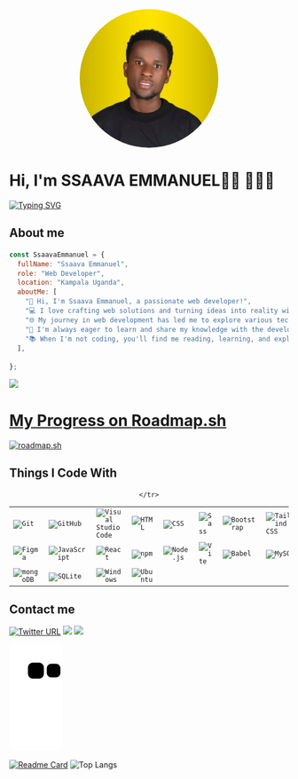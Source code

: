 <div align="center">
  
  <img src="./IMAGES/mine.jpg" style="width: 250px; border-radius: 50%;">
  
</div>

# Hi, I'm SSAAVA EMMANUEL👋🏼 👨🏻‍💻

[![Typing SVG](https://readme-typing-svg.demolab.com?font=Fira+Code&duration=3000&pause=1&color=F70000&center=false&random=false&width=435&lines=A+Web+Developer;Based+in+Uganda)](https://git.io/typing-svg)

## About me

```JavaScript
const SsaavaEmmanuel = {
  fullName: "Ssaava Emmanuel",
  role: "Web Developer",
  location: "Kampala Uganda",
  aboutMe: [
    "👋 Hi, I'm Ssaava Emmanuel, a passionate web developer!",
    "💻 I love crafting web solutions and turning ideas into reality with code.",
    "🌐 My journey in web development has led me to explore various technologies and frameworks.",
    "🚀 I'm always eager to learn and share my knowledge with the developer community.",
    "📚 When I'm not coding, you'll find me reading, learning, and exploring new horizons.",
  ],

};
```

<div>
  <a href="https://github.com/Ssaava/Ssaava">
  <img height="180em"  src="https://github-readme-stats.vercel.app/api?username=Ssaava&show_icons=true&theme=radical&include_all_commits=true&count_private=true"/>
</div>

# My Progress on [Roadmap.sh](https://roadmap.sh/befriend?u=643bc0d4e2725773748ed16a)

[![roadmap.sh](https://api.roadmap.sh/v1-badge/wide/643bc0d4e2725773748ed16a?variant=dark)](https://roadmap.sh/befriend?u=643bc0d4e2725773748ed16a)

## Things I Code With

<div align="center">
  <table>
    <tr>
      <td>
        <code
          ><img
            width="50"
            src="https://user-images.githubusercontent.com/25181517/192108372-f71d70ac-7ae6-4c0d-8395-51d8870c2ef0.png"
            alt="Git"
            title="Git"
        /></code>
      </td>
      <td>
        <code
          ><img
            width="50"
            src="https://user-images.githubusercontent.com/25181517/192108374-8da61ba1-99ec-41d7-80b8-fb2f7c0a4948.png"
            alt="GitHub"
            title="GitHub"
        /></code>
      </td>
      <td>
        <code
          ><img
            width="50"
            src="https://user-images.githubusercontent.com/25181517/192108891-d86b6220-e232-423a-bf5f-90903e6887c3.png"
            alt="Visual Studio Code"
            title="Visual Studio Code"
        /></code>
      </td>
      <td>
        <code
          ><img
            width="50"
            src="https://user-images.githubusercontent.com/25181517/192158954-f88b5814-d510-4564-b285-dff7d6400dad.png"
            alt="HTML"
            title="HTML"
        /></code>
      </td>
      <td>
        <code
          ><img
            width="50"
            src="https://user-images.githubusercontent.com/25181517/183898674-75a4a1b1-f960-4ea9-abcb-637170a00a75.png"
            alt="CSS"
            title="CSS"
        /></code>
      </td>
      <td>
        <code
          ><img
            width="50"
            src="https://user-images.githubusercontent.com/25181517/192158956-48192682-23d5-4bfc-9dfb-6511ade346bc.png"
            alt="Sass"
            title="Sass"
        /></code>
      </td>
      <td>
        <code
          ><img
            width="50"
            src="https://user-images.githubusercontent.com/25181517/183898054-b3d693d4-dafb-4808-a509-bab54cf5de34.png"
            alt="Bootstrap"
            title="Bootstrap"
        /></code>
      </td>
      <td>
        <code
          ><img
            width="50"
            src="https://user-images.githubusercontent.com/25181517/202896760-337261ed-ee92-4979-84c4-d4b829c7355d.png"
            alt="Tailwind CSS"
            title="Tailwind CSS"
        /></code>
      </td>
    </tr>
    <tr>
      <td>
        <code
          ><img
            width="50"
            src="https://user-images.githubusercontent.com/25181517/189715289-df3ee512-6eca-463f-a0f4-c10d94a06b2f.png"
            alt="Figma"
            title="Figma"
        /></code>
      </td>
      <td>
        <code
          ><img
            width="50"
            src="https://user-images.githubusercontent.com/25181517/117447155-6a868a00-af3d-11eb-9cfe-245df15c9f3f.png"
            alt="JavaScript"
            title="JavaScript"
        /></code>
      </td>
      <td>
        <code
          ><img
            width="50"
            src="https://user-images.githubusercontent.com/25181517/183897015-94a058a6-b86e-4e42-a37f-bf92061753e5.png"
            alt="React"
            title="React"
        /></code>
      </td>
      <td>
        <code
          ><img
            width="50"
            src="https://user-images.githubusercontent.com/25181517/121401671-49102800-c959-11eb-9f6f-74d49a5e1774.png"
            alt="npm"
            title="npm"
        /></code>
      </td>
      <td>
        <code
          ><img
            width="50"
            src="https://user-images.githubusercontent.com/25181517/183568594-85e280a7-0d7e-4d1a-9028-c8c2209e073c.png"
            alt="Node.js"
            title="Node.js"
        /></code>
      </td>
      <td>
        <code
          ><img
            width="50"
            src="https://github.com/marwin1991/profile-technology-icons/assets/62091613/b40892ef-efb8-4b0e-a6b5-d1cfc2f3fc35"
            alt="Vite"
            title="Vite"
        /></code>
      </td>
      <td>
        <code
          ><img
            width="50"
            src="https://github.com/marwin1991/profile-technology-icons/assets/136815194/ecd443af-ebba-4af8-a46e-1bf64d863b5b"
            alt="Babel"
            title="Babel"
        /></code>
      </td>
      <td>
        <code
          ><img
            width="50"
            src="https://user-images.githubusercontent.com/25181517/183896128-ec99105a-ec1a-4d85-b08b-1aa1620b2046.png"
            alt="MySQL"
            title="MySQL"
        /></code>
      </td>
    </tr>
    <tr>
      <td>
        <code
          ><img
            width="50"
            src="https://user-images.githubusercontent.com/25181517/182884177-d48a8579-2cd0-447a-b9a6-ffc7cb02560e.png"
            alt="mongoDB"
            title="mongoDB"
        /></code>
      </td>
      <td>
        <code
          ><img
            width="50"
            src="https://github.com/marwin1991/profile-technology-icons/assets/136815194/82df4543-236b-4e45-9604-5434e3faab17"
            alt="SQLite"
            title="SQLite"
        /></code>
      </td>
      <td>
        <code
          ><img
            width="50"
            src="https://user-images.githubusercontent.com/25181517/186884150-05e9ff6d-340e-4802-9533-2c3f02363ee3.png"
            alt="Windows"
            title="Windows"
        /></code>
      </td>
      <td>
        <code
          ><img
            width="50"
            src="https://user-images.githubusercontent.com/25181517/186884153-99edc188-e4aa-4c84-91b0-e2df260ebc33.png"
            alt="Ubuntu"
            title="Ubuntu"
        /></code>
      </td>
	
    </tr>
  </table>
</div>

## Contact me

<div> 
  <a href="https://twitter.com/ssava_ema" target="_blank"><img alt="Twitter URL" src="https://img.shields.io/twitter/url?label=Twitter&style=social&url=https%3A%2F%2Ftwitter.com%2Fssava_ema"></a>
  <a href = "mailto:ssavaemma4@gmail.com/" target="blank"><img src="https://img.shields.io/badge/-Gmail-%23333?style=for-the-badge&logo=gmail&logoColor=white"></a>
  <a href="https://www.linkedin.com/in/ssava-ema/" target="blank"><img src="https://img.shields.io/badge/-LinkedIn-%230077B5?style=for-the-badge&logo=linkedin&logoColor=white"></a>

![Snake animation](https://github.com/bisaacm1/bisaacm1/blob/output/github-contribution-grid-snake.svg)

</div>

[![Readme Card](https://github-readme-stats.vercel.app/api/pin/?username=Ssaava&repo=40-JavaScript-Projects)](https://github.com/Ssaava/40-JavaScript-Projects)
![Top Langs](https://github-readme-stats.vercel.app/api/top-langs/?username=Ssaava&langs_count=8&layout=compact)

